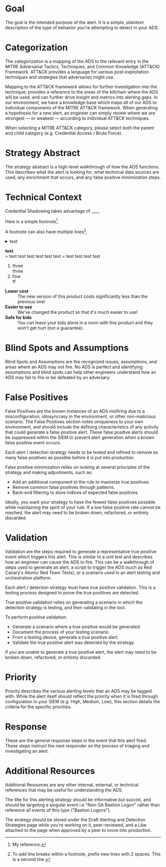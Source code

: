 # Goal
The goal is the intended purpose of the alert. It is a simple, plaintext description of the type of behavior you're attempting to detect in your ADS.

# Categorization
The categorization is a mapping of the ADS to the relevant entry in the MITRE Adversarial Tactics, Techniques, and Common Knowledge (ATT&CK) Framework. ATT&CK provides a language for various post-exploitation techniques and strategies that adversaries might use. 

Mapping to the ATT&CK framework allows for further investigation into the technique, provides a reference to the areas of the killchain where the ADS will be used, and can further drive insight and metrics into alerting gaps. In our environment, we have a knowledge base which maps all of our ADS to individual components of the MITRE ATT&CK framework. When generating a hypothesis for a new alert, an engineer can simply review where we are strongest — or weakest — according to individual ATT&CK techniques.

When selecting a MITRE ATT&CK category, please select both the parent and child category (e.g. Credential Access / Brute Force). 

# Strategy Abstract
The strategy abstract is a high-level walkthrough of how the ADS functions. This describes what the alert is looking for, what technical data sources are used, any enrichment that occurs, and any false positive minimization steps.

# Technical Context
Credential Shadowing takes advantage of ____

Here is a simple footnote[^1].

A footnote can also have multiple lines[^2].

[^1]: My reference.
[^2]: To add line breaks within a footnote, prefix new lines with 2 spaces.
  This is a second line.

<details><summary>test</summary>
teeeset[^1]

[^1]: content
</details>

**test**  
= test test test test test test
= test test test test
1. three  
three
2. four  
ff


<dl>
  <dt><strong>Lower cost</strong></dt>
  <dd>The new version of this product costs significantly less than the previous one!</dd>
  <dt><strong>Easier to use</strong></dt>
  <dd>We've changed the product so that it's much easier to use!</dd>
  <dt><strong>Safe for kids</strong></dt>
  <dd>You can leave your kids alone in a room with this product and they
      won't get hurt (not a guarantee).</dd>
</dl>

# Blind Spots and Assumptions
Blind Spots and Assumptions are the recognized issues, assumptions, and areas where an ADS may not fire. No ADS is perfect and identifying assumptions and blind spots can help other engineers understand how an ADS may fail to fire or be defeated by an adversary.

# False Positives
False Positives are the known instances of an ADS misfiring due to a misconfiguration, idiosyncrasy in the environment, or other non-malicious scenario. The False Positives section notes uniqueness to your own environment, and should include the defining characteristics of any activity that could generate a false positive alert. These false positive alerts should be suppressed within the SIEM to prevent alert generation when a known false positive event occurs.

Each alert / detection strategy needs to be tested and refined to remove as many false positives as possible before it is put into production.

False positive minimization relies on looking at several principles of the strategy and making adjustments, such as:

* Add an additional component to the rule to maximize true positives.
* Remove common false positives through patterns.
* Back-end filtering to store indices of expected false positives.

Ideally, you want your strategy to have the fewest false positives possible while maintaining the spirit of your rule. If a low false positive rate cannot be reached, the alert may need to be broken down, refactored, or entirely discarded.

# Validation
Validation are the steps required to generate a representative true positive event which triggers this alert. This is similar to a unit test and describes how an engineer can cause the ADS to fire. This can be a walkthrough of steps used to generate an alert, a script to trigger the ADS (such as Red Canary's Atomic Red Team Tests), or a scenario used in an alert testing and orchestration platform.

Each alert / detection strategy must have true positive validation. This is a testing process designed to prove the true positives are detected.

True positive validation relies on generating a scenario in which the detection strategy is testing, and then validating in the tool.

To perform positive validation:

* Generate a scenario where a true positive would be generated.
* Document the process of your testing scenario.
* From a testing device, generate a true positive alert.
* Validate the true positive alert was detected by the strategy.

If you are unable to generate a true positive alert, the alert may need to be broken down, refactored, or entirely discarded.

# Priority
Priority describes the various alerting levels that an ADS may be tagged with. While the alert itself should reflect the priority when it is fired through configuration in your SIEM (e.g. High, Medium, Low), this section details the criteria for the specific priorities.

# Response
These are the general response steps in the event that this alert fired. These steps instruct the next responder on the process of triaging and investigating an alert.

# Additional Resources
Additional Resources are any other internal, external, or technical references that may be useful for understanding the ADS.

The title for this alerting strategy should be informative but succint, and should be targeting a singular event i.e "Non-SA Bastion Logon" rather than reference all events of this type ("Bastion Logons").

The strategy should be stored under the Draft Alerting and Detection Strategies page while you're working on it, peer-reviewed, and a Like attached to the page when approved by a peer to move into production. 